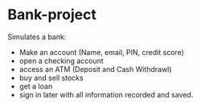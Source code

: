 # Bank-project

Simulates a bank: 
* Make an account (Name, email, PIN, credit score)
* open a checking account
* access an ATM (Deposit and Cash Withdrawl)
* buy and sell stocks
* get a loan
* sign in later with all information recorded and saved.
